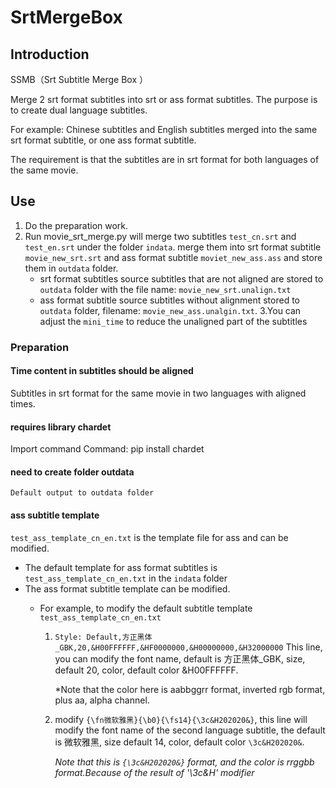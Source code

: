 # SrtMergeBox

## Introduction

SSMB（Srt Subtitle Merge Box ）

Merge 2 srt format subtitles into srt or ass format subtitles. The purpose is to create dual language subtitles.

For example: Chinese subtitles and English subtitles merged into the same srt format subtitle, or one ass format subtitle.

The requirement is that the subtitles are in srt format for both languages of the same movie.

## Use

1. Do the preparation work.
2. Run movie_srt_merge.py will merge two subtitles `test_cn.srt` and `test_en.srt` under the folder `indata`.
merge them into srt format subtitle `movie_new_srt.srt` and ass format subtitle `moviet_new_ass.ass` and store them in `outdata` folder.
    - srt format subtitles source subtitles that are not aligned are stored to `outdata` folder with the file name: `movie_new_srt.unalign.txt`
    - ass format subtitle source subtitles without alignment stored to `outdata` folder, filename: `movie_new_ass.unalgin.txt`.
3.You can adjust the `mini_time` to reduce the unaligned part of the subtitles

### Preparation

#### Time content in subtitles should be aligned

Subtitles in srt format for the same movie in two languages with aligned times.

#### requires library chardet

Import command
Command: pip install chardet

#### need to create folder outdata

    Default output to outdata folder

#### ass subtitle template

`test_ass_template_cn_en.txt` is the template file for ass and can be modified.

- The default template for ass format subtitles is `test_ass_template_cn_en.txt` in the `indata` folder
- The ass format subtitle template can be modified.
  - For example, to modify the default subtitle template  
  `test_ass_template_cn_en.txt`

    1. `Style: Default,方正黑体_GBK,20,&H00FFFFFF,&HF0000000,&H00000000,&H32000000` This line, you can modify the font name, default is 方正黑体_GBK, size, default 20, color, default color &H00FFFFFF.

        *Note that the color here is aabbggrr format, inverted rgb format, plus aa, alpha channel.
  
    2. modify `{\fn微软雅黑}{\b0}{\fs14}{\3c&H202020&}`, this line will modify the font name of the second language subtitle, the default is 微软雅黑, size default 14, color, default color `\3c&H202020&`.

          *Note that this is `{\3c&H202020&}` format, and the color is rrggbb format.Because of the result of '\3c&H' modifier*
